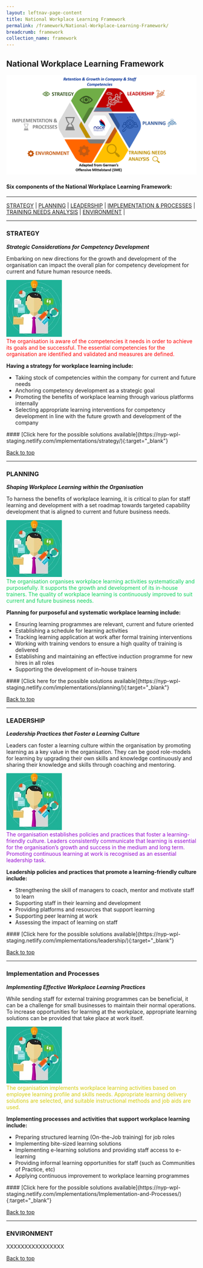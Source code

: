 ```yaml
---
layout: leftnav-page-content
title: National Workplace Learning Framework
permalink: /framework/National-Workplace-Learning-Framework/
breadcrumb: framework
collection_name: framework
---
```


## **National Workplace Learning Framework**


![National Workplace Learning Framework](/images/framework-header.png)
<caption> </caption>

#### **Six components of the National Workplace Learning Framework:**

-------------------

[STRATEGY](#S) | [PLANNING](#P) | [LEADERSHIP](#L) | [IMPLEMENTATION & PROCESSES](#I) | [TRAINING NEEDS ANALYSIS](#T) | [ENVIRONMENT](#E) | 

-------------------



<a name="S"></a>

### **STRATEGY**
***Strategic Considerations for Competency Development***

Embarking on new directions for the growth and development of the organisation can impact the overall plan for competency development for current and future human resource needs.

<div class="row">
    <div class="col is-6">
		<figure style="margin:0;">
			<img src="/images/tna.jpg" alt="Strategy"/>
			<figcaption class="has-text-weight-bold" style="color:#FF0000">The organisation is aware of the competencies it needs in order to achieve its goals and be successful. The essential competencies for the organisation are identified and validated and measures are defined.</figcaption>
		</figure>
	</div>
	<div class="col is-6">
        <p>	
		<b>Having a strategy for workplace learning include:</b>
            <ul>
                <li>Taking stock of competencies within the company for current and future needs</li>
                <li>Anchoring competency development as a strategic goal</li>
		<li>Promoting the benefits of workplace learning through various platforms internally</li>
                <li>Selecting appropriate learning interventions for competency development in line with the future growth and development of the company</li>		    
            </ul>
		</p>
	</div>
</div>
#### [Click here for the possible solutions available](https://nyp-wpl-staging.netlify.com/implementations/strategy/){:target="_blank"}

[Back to top](#top)

------------------------------------------



<a name="P"></a>

### **PLANNING**
***Shaping Workplace Learning within the Organisation***

To harness the benefits of workplace learning, it is critical to plan for staff learning and development with a set roadmap towards targeted capability development that is aligned to current and future business needs. 

<div class="row">
    <div class="col is-6">
		<figure style="margin:0;">
			<img src="/images/tna.jpg" alt="Strategy"/>
			<figcaption class="has-text-weight-bold" style="color:#0AD25A">The organisation organises workplace learning activities systematically and purposefully. It supports the growth and development of its in-house trainers. The quality of workplace learning is continuously improved to suit current and future business needs.</figcaption>
		</figure>
	</div>
	<div class="col is-6">
        <p>	
		<b>Planning for purposeful and systematic workplace learning include:</b>
            <ul>
                <li>Ensuring learning programmes are relevant, current and future oriented</li>
                <li>Establishing a schedule for learning activities</li>
		<li>Tracking learning application at work after formal training interventions</li>
                <li>Working with training vendors to ensure a high quality of training is delivered</li>
		<li>Establishing and maintaining an effective induction programme for new hires in all roles</li>    
		<li>Supporting the development of in-house trainers</li>    		    
            </ul>
		</p>
	</div>
</div>
#### [Click here for the possible solutions available](https://nyp-wpl-staging.netlify.com/implementations/planning/){:target="_blank"}

[Back to top](#top)

------------------------------------------


<a name="L"></a>

### **LEADERSHIP**
***Leadership Practices that Foster a Learning Culture***

Leaders can foster a learning culture within the organisation by promoting learning as a key value in the organisation. They can be good role-models for learning by upgrading their own skills and knowledge continuously and sharing their knowledge and skills through coaching and mentoring.

<div class="row">
    <div class="col is-6">
		<figure style="margin:0;">
			<img src="/images/tna.jpg" alt="Strategy"/>
			<figcaption class="has-text-weight-bold" style="color:#960AD2">The organisation establishes policies and practices that foster a learning-friendly culture. Leaders consistently communicate that learning is essential for the organisation’s growth and success in the medium and long term. Promoting continuous learning at work is recognised as an essential leadership task.</figcaption>
		</figure>
	</div>
	<div class="col is-6">
        <p>	
		<b>Leadership policies and practices that promote a learning-friendly culture include:</b>
            <ul>
                <li>Strengthening the skill of managers to coach, mentor and motivate staff to learn</li>
                <li>Supporting staff in their learning and development</li>
		<li>Providing platforms and resources that support learning</li>
                <li>Supporting peer learning at work</li>
		<li>Assessing the impact of learning on staff</li>    		    
            </ul>
		</p>
	</div>
</div>
#### [Click here for the possible solutions available](https://nyp-wpl-staging.netlify.com/implementations/leadership/){:target="_blank"}

[Back to top](#top)

------------------------------------------



<a name="I"></a>

### **Implementation and Processes**
***Implementing Effective Workplace Learning Practices***

While sending staff for external training programmes can be beneficial, it can be a challenge for small businesses to maintain their normal operations. To increase opportunities for learning at the workplace, appropriate learning solutions can be provided that take place at work itself. 

<div class="row">
    <div class="col is-6">
		<figure style="margin:0;">
			<img src="/images/tna.jpg" alt="Strategy"/>
			<figcaption class="has-text-weight-bold" style="color:#D2CB0A">The organisation implements workplace learning activities based on employee learning profile and skills needs. Appropriate learning delivery solutions  are selected, and suitable instructional methods and job aids are used.</figcaption>
		</figure>
	</div>
	<div class="col is-6">
        <p>	
		<b>Implementing processes and activities that support workplace learning include:</b>
            <ul>
                <li>Preparing structured learning (On-the-Job training) for job roles </li>
                <li>Implementing bite-sized learning solutions</li>
		<li>Implementing e-learning solutions and providing staff access to e-learning</li>
                <li>Providing informal learning opportunities for staff (such as Communities of Practice, etc)</li>
		<li>Applying continuous improvement to workplace learning programmes</li>    		    
            </ul>
		</p>
	</div>
</div>
#### [Click here for the possible solutions available](https://nyp-wpl-staging.netlify.com/implementations/Implementation-and-Processes/){:target="_blank"}

[Back to top](#top)

------------------------------------------









<a name="E"></a>
### ENVIRONMENT

XXXXXXXXXXXXXXXX



[Back to top](#top)

